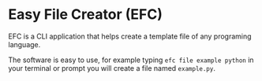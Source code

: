 # Easy File Creator (EFC)
EFC is a CLI application that helps create a template file of any programing language.

The software is easy to use, for example typing `efc file example python` in your terminal or prompt you will create a file named `example.py`.
